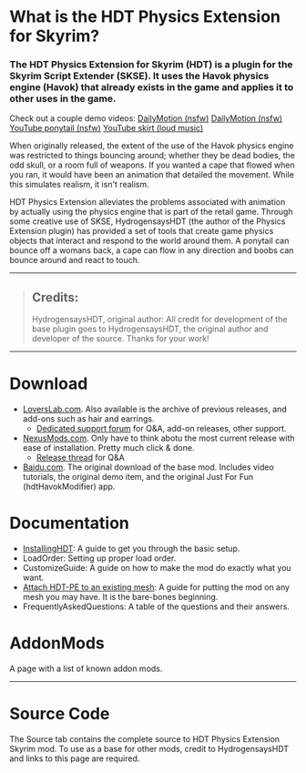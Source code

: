 
# What is the HDT Physics Extension for Skyrim? #

### The HDT Physics Extension for Skyrim (HDT) is a plugin for the Skyrim Script Extender (SKSE). It uses the Havok physics engine (Havok) that already exists in the game and applies it to other uses in the game. ###


Check out a couple demo videos: [DailyMotion (nsfw)](http://dai.ly/x16i9uu)  [DailyMotion (nsfw)](http://dai.ly/x18g0lj)  [YouTube ponytail (nsfw)](https://www.youtube.com/watch?v=CRBcRCWxUrs)  [YouTube skirt (loud music)](http://youtu.be/DWBI4NwGUf8)


When originally released, the extent of the use of the Havok physics engine was restricted to things bouncing around; whether they be dead bodies, the odd skull, or a room full of weapons. If you wanted a cape that flowed when you ran, it would have been an animation that detailed the movement. While this simulates realism, it isn't realism.


HDT Physics Extension alleviates the problems associated with animation by actually using the physics engine that is part of the retail game. Through some creative use of SKSE, HydrogensaysHDT (the author of the Physics Extension plugin) has provided a set of tools that create game physics objects that interact and respond to the world around them. A ponytail can bounce off a womans back, a cape can flow in any direction and boobs can bounce around and react to touch.


---

> ## Credits: ##
> HydrogensaysHDT, original author: All credit for development of the base plugin goes to HydrogensaysHDT, the original author and developer of the source. Thanks for your work!


---




# Download #
  * [LoversLab.com](http://www.loverslab.com/forum/53-hdt-physics-extension-downloads/). Also available is the archive of previous releases, and add-ons such as hair and earrings.
    * [Dedicated support forum](http://www.loverslab.com/forum/52-hdt-physics-extension/) for Q&A, add-on releases, other support.
  * [NexusMods.com](http://www.nexusmods.com/skyrim/mods/53996/). Only have to think abotu the most current release with ease of installation. Pretty much click & done.
    * [Release thread](http://forums.nexusmods.com/index.php?showtopic=1708224) for Q&A
  * [Baidu.com](http://pan.baidu.com/s/1lHoE#dir/path=%2FhdtPhysicsExtensions). The original download of the base mod. Includes video tutorials, the original demo item, and the original Just For Fun (hdtHavokModifier) app.

# Documentation #
  * [InstallingHDT](InstallingHDT.md): A guide to get you through the basic setup.
  * LoadOrder: Setting up proper load order.
  * CustomizeGuide: A guide on how to make the mod do exactly what you want.
  * [Attach HDT-PE to an existing mesh](AttachToExisting.md): A guide for putting the mod on any mesh you may have. It is the bare-bones beginning.
  * FrequentlyAskedQuestions: A table of the questions and their answers.

# AddonMods #
A page with a list of known addon mods.


---


# Source Code #

The Source tab contains the complete source to HDT Physics Extension Skyrim mod. To use as a base for other mods, credit to HydrogensaysHDT and links to this page are required.